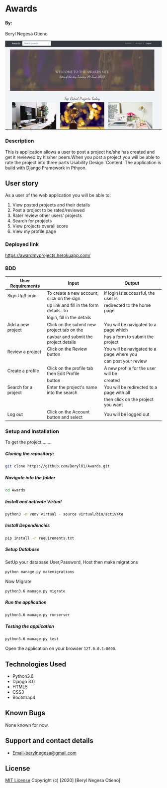 # Awards
#### By:
Beryl Negesa Otieno

<img src="./pic.png">

### Description  
This is application allows a user to post a project he/she has created and get it reviewed by his/her peers.When you post a project you will be able to rate the project into three parts Usability Design `Content. The application is build with Django Framework in Pthyon.

## User story
As a user of the web application you will be able to:
1. View posted projects and their details
2. Post a project to be rated/reviewed
3. Rate/ review other users' projects
4. Search for projects 
5. View projects overall score
6. View my profile page

### Deployed link
https://awardmyprojects.herokuapp.com/

### BDD
|        User Requirements                 |           Input                           |           Output                         |
|------------------------------------------|-------------------------------------------|------------------------------------------|
| Sign Up/Login                            | To create a new account, click on the sign| If login is successful, the user is      |
|                                          | up link and fill in the form details. To  | redirected to the home page              |
|                                          | login, fill in the details                |                                          |
| Add a new project                        | Click on the submit new project tab on the| You will be navigated to a page which    |
|                                          | navbar and submit the project details     | has a form to submit the project         |
| Review a project                         | Click on the Review button                | You will be navigated to a page where you|
|                                          |                                           | can post your review                     |
| Create a profile                         | Click on the profile tab then Edit Profile| A new profile for the user will be       |
|                                          | button                                    | created                                  |
| Search for a project                     | Enter the project's name into the search  | You will be redirected to a page with all||                                          | bar in the navbar                         | results matching your search. You can    |
|                                          |                                           | then click on the project you want       |
| Log out                                  | Click on the Account button and select    | You will be logged out                   ||                                          | log out                                   |                                          |

### Setup and Installation  
To get the project .......    
##### Cloning the repository:  
 ```bash 
git clone https://github.com/Beryl01/Awards.git
```
##### Navigate into the folder 
 ```bash 
cd Awards
```
##### Install and activate Virtual  
 ```bash 
python3 -m venv virtual - source virtual/bin/activate  
```  
##### Install Dependencies  
 ```bash 
pip install -r requirements.txt 
```  
##### Setup Database  
SetUp your database User,Password, Host then make migrations
 ```bash 
python manage.py makemigrations
 ``` 
 Now Migrate  
 ```bash 
python3.6 manage.py migrate 
```
##### Run the application  
 ```bash 
python3.6 manage.py runserver 
```  
##### Testing the application  
 ```bash 
python3.6 manage.py test 
```
Open the application on your browser `127.0.0.1:8000`.  
  
## Technologies Used
* Python3.6
* Django 3.0
* HTML5
* CSS3
* Bootstrap4
  
## Known Bugs
None known for now.

## Support and contact details
* Email-berylnegesa@gmail.com

## License
[MIT License](License.md)
Copyright (c) [2020] [Beryl Negesa Otieno]
</a>
